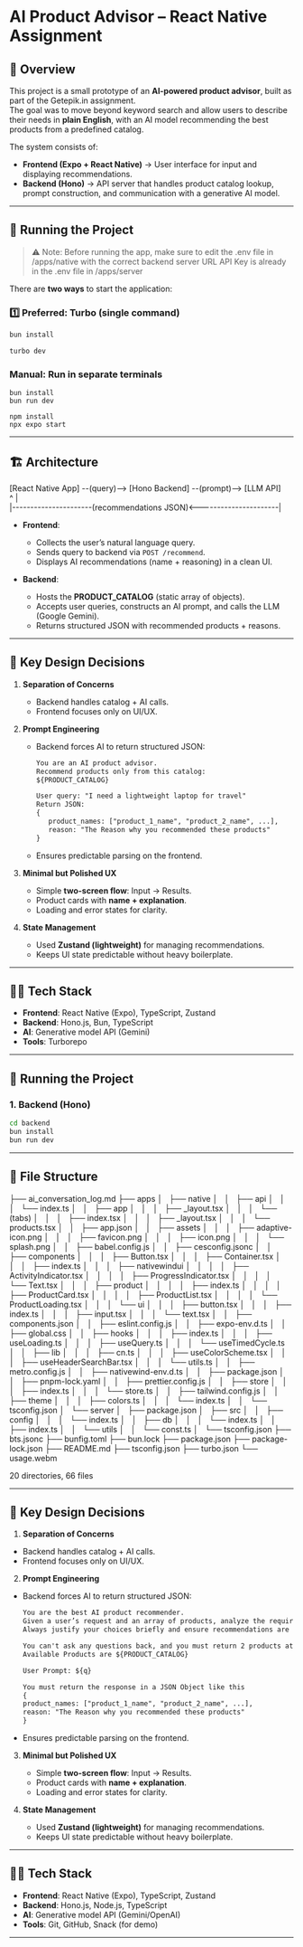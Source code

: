 # AI Product Advisor – React Native Assignment

## 📌 Overview
This project is a small prototype of an **AI-powered product advisor**, built as part of the Getepik.in assignment.  
The goal was to move beyond keyword search and allow users to describe their needs in **plain English**, with an AI model recommending the best products from a predefined catalog.

The system consists of:
- **Frontend (Expo + React Native)** → User interface for input and displaying recommendations.
- **Backend (Hono)** → API server that handles product catalog lookup, prompt construction, and communication with a generative AI model.

---

## 🚀 Running the Project

> ⚠️ Note:
> Before running the app, make sure to edit the .env file in /apps/native with the correct backend server URL 
> API Key is already in the .env file in /apps/server

There are **two ways** to start the application:  

### 1️⃣ Preferred: Turbo (single command)
```bash
bun install

turbo dev
```

### Manual: Run in separate terminals

```cd apps/server
bun install
bun run dev
```

```cd apps/native
npm install
npx expo start
```

---

## 🏗️ Architecture

[React Native App] --(query)--> [Hono Backend] --(prompt)--> [LLM API] <br>
^                                                                   | <br>
|----------------------(recommendations JSON)<----------------------|

- **Frontend**:  
  - Collects the user’s natural language query.  
  - Sends query to backend via `POST /recommend`.  
  - Displays AI recommendations (name + reasoning) in a clean UI.

- **Backend**:  
  - Hosts the **PRODUCT_CATALOG** (static array of objects).  
  - Accepts user queries, constructs an AI prompt, and calls the LLM (Google Gemini).  
  - Returns structured JSON with recommended products + reasons.


---

## 🔑 Key Design Decisions

1. **Separation of Concerns**  
   - Backend handles catalog + AI calls.  
   - Frontend focuses only on UI/UX.

2. **Prompt Engineering**  
   - Backend forces AI to return structured JSON:
     ```txt
     You are an AI product advisor.
     Recommend products only from this catalog:
     ${PRODUCT_CATALOG}

     User query: "I need a lightweight laptop for travel"
     Return JSON:
     {
        product_names: ["product_1_name", "product_2_name", ...],
        reason: "The Reason why you recommended these products"
     }
     ```
   - Ensures predictable parsing on the frontend.

3. **Minimal but Polished UX**  
   - Simple **two-screen flow**: Input → Results.  
   - Product cards with **name + explanation**.  
   - Loading and error states for clarity.

4. **State Management**  
   - Used **Zustand (lightweight)** for managing recommendations.  
   - Keeps UI state predictable without heavy boilerplate.

---

## 🧑‍💻 Tech Stack

- **Frontend**: React Native (Expo), TypeScript, Zustand  
- **Backend**: Hono.js, Bun, TypeScript  
- **AI**: Generative model API (Gemini)  
- **Tools**: Turborepo

---

## 🚀 Running the Project

### 1. Backend (Hono)
```bash
cd backend
bun install
bun run dev
```
---

## 📂 File Structure

├── ai_conversation_log.md
├── apps
│   ├── native
│   │   ├── api
│   │   │   └── index.ts
│   │   ├── app
│   │   │   ├── _layout.tsx
│   │   │   └── (tabs)
│   │   │       ├── index.tsx
│   │   │       ├── _layout.tsx
│   │   │       └── products.tsx
│   │   ├── app.json
│   │   ├── assets
│   │   │   ├── adaptive-icon.png
│   │   │   ├── favicon.png
│   │   │   ├── icon.png
│   │   │   └── splash.png
│   │   ├── babel.config.js
│   │   ├── cesconfig.jsonc
│   │   ├── components
│   │   │   ├── Button.tsx
│   │   │   ├── Container.tsx
│   │   │   ├── index.ts
│   │   │   ├── nativewindui
│   │   │   │   ├── ActivityIndicator.tsx
│   │   │   │   ├── ProgressIndicator.tsx
│   │   │   │   └── Text.tsx
│   │   │   ├── product
│   │   │   │   ├── index.ts
│   │   │   │   ├── ProductCard.tsx
│   │   │   │   ├── ProductList.tsx
│   │   │   │   └── ProductLoading.tsx
│   │   │   └── ui
│   │   │       ├── button.tsx
│   │   │       ├── index.ts
│   │   │       ├── input.tsx
│   │   │       └── text.tsx
│   │   ├── components.json
│   │   ├── eslint.config.js
│   │   ├── expo-env.d.ts
│   │   ├── global.css
│   │   ├── hooks
│   │   │   ├── index.ts
│   │   │   ├── useLoading.ts
│   │   │   ├── useQuery.ts
│   │   │   └── useTimedCycle.ts
│   │   ├── lib
│   │   │   ├── cn.ts
│   │   │   ├── useColorScheme.tsx
│   │   │   ├── useHeaderSearchBar.tsx
│   │   │   └── utils.ts
│   │   ├── metro.config.js
│   │   ├── nativewind-env.d.ts
│   │   ├── package.json
│   │   ├── pnpm-lock.yaml
│   │   ├── prettier.config.js
│   │   ├── store
│   │   │   ├── index.ts
│   │   │   └── store.ts
│   │   ├── tailwind.config.js
│   │   ├── theme
│   │   │   ├── colors.ts
│   │   │   └── index.ts
│   │   └── tsconfig.json
│   └── server
│       ├── package.json
│       ├── src
│       │   ├── config
│       │   │   └── index.ts
│       │   ├── db
│       │   │   └── index.ts
│       │   ├── index.ts
│       │   └── utils
│       │       └── const.ts
│       └── tsconfig.json
├── bts.jsonc
├── bunfig.toml
├── bun.lock
├── package.json
├── package-lock.json
├── README.md
├── tsconfig.json
├── turbo.json
└── usage.webm

20 directories, 66 files

---

## 🔑 Key Design Decisions

1. **Separation of Concerns**  
- Backend handles catalog + AI calls.  
- Frontend focuses only on UI/UX.

2. **Prompt Engineering**  
- Backend forces AI to return structured JSON:
    ```txt
    You are the best AI product recommender.
    Given a user’s request and an array of products, analyze the requirements and recommend the 2–4 most relevant products.
    Always justify your choices briefly and ensure recommendations are accurate, helpful, and user-focused.

    You can't ask any questions back, and you must return 2 products atleast.
    Available Products are ${PRODUCT_CATALOG}

    User Prompt: ${q}

    You must return the response in a JSON Object like this
    {
    product_names: ["product_1_name", "product_2_name", ...],
    reason: "The Reason why you recommended these products"
    }
    ```
- Ensures predictable parsing on the frontend.

3. **Minimal but Polished UX**  
   - Simple **two-screen flow**: Input → Results.  
   - Product cards with **name + explanation**.  
   - Loading and error states for clarity.

4. **State Management**  
   - Used **Zustand (lightweight)** for managing recommendations.  
   - Keeps UI state predictable without heavy boilerplate.

---

## 🧑‍💻 Tech Stack

- **Frontend**: React Native (Expo), TypeScript, Zustand  
- **Backend**: Hono.js, Node.js, TypeScript  
- **AI**: Generative model API (Gemini/OpenAI)  
- **Tools**: Git, GitHub, Snack (for demo)

---
